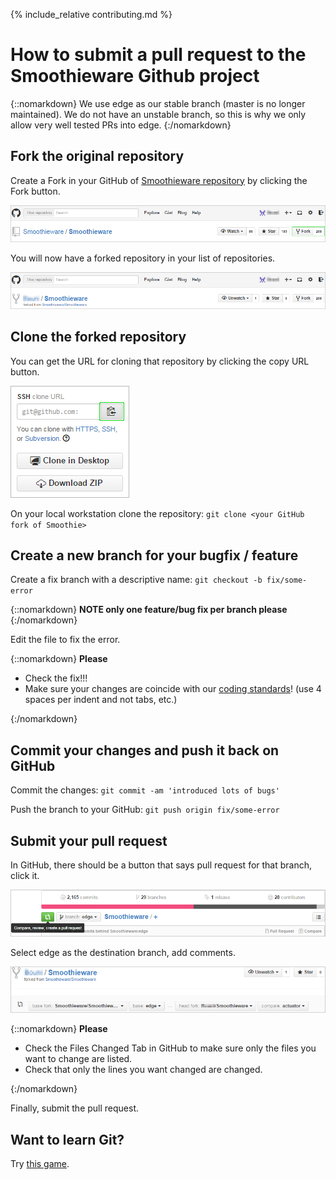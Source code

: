 
{% include_relative contributing.md %}

# How to submit a pull request to the Smoothieware Github project

{::nomarkdown}
<sl-alert variant="neutral" open>
  <sl-icon slot="icon" name="info-circle"></sl-icon>
  We use edge as our stable branch (master is no longer maintained). We do not have an unstable branch, so this is why we only allow very well tested PRs into edge.
</sl-alert>
{:/nomarkdown}

## Fork the original repository

Create a Fork in your GitHub of [Smoothieware repository](https://github.com/Smoothieware/Smoothieware.git) by clicking the Fork button.

![Fork button](images/github-1.png)

You will now have a forked repository in your list of repositories.

![Forked repository](images/github-2.png)

## Clone the forked repository

You can get the URL for cloning that repository by clicking the copy URL button.

![Copy URL button](images/github-3.png)

On your local workstation clone the repository: `git clone <your GitHub fork of Smoothie>`

## Create a new branch for your bugfix / feature

Create a fix branch with a descriptive name: `git checkout -b fix/some-error`

{::nomarkdown}
<sl-alert variant="warning" open>
  <sl-icon slot="icon" name="exclamation-triangle"></sl-icon>
  <strong>NOTE only one feature/bug fix per branch please</strong>
</sl-alert>
{:/nomarkdown}

Edit the file to fix the error.

{::nomarkdown}
<sl-alert variant="warning" open>
  <sl-icon slot="icon" name="exclamation-triangle"></sl-icon>
  <strong>Please</strong>
  <ul>
    <li>Check the fix!!!</li>
    <li>Make sure your changes are coincide with our <a href="coding-standards.md">coding standards</a>! (use 4 spaces per indent and not tabs, etc.)</li>
  </ul>
</sl-alert>
{:/nomarkdown}

## Commit your changes and push it back on GitHub

Commit the changes: `git commit -am 'introduced lots of bugs'`

Push the branch to your GitHub: `git push origin fix/some-error`

## Submit your pull request

In GitHub, there should be a button that says pull request for that branch, click it.

![Pull request button](images/github-4.png)

Select edge as the destination branch, add comments.

![Selecting branch](images/github-5.png)

{::nomarkdown}
<sl-alert variant="warning" open>
  <sl-icon slot="icon" name="exclamation-triangle"></sl-icon>
  <strong>Please</strong>
  <ul>
    <li>Check the Files Changed Tab in GitHub to make sure only the files you want to change are listed.</li>
    <li>Check that only the lines you want changed are changed.</li>
  </ul>
</sl-alert>
{:/nomarkdown}

Finally, submit the pull request.

## Want to learn Git?

Try [this game](http://pcottle.github.io/learnGitBranching/).
